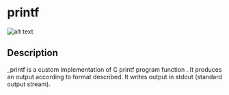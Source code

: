 # printf
![alt text](https://s3.amazonaws.com/intranet-projects-files/holbertonschool-low_level_programming/228/printf.png)

## Description
_printf is a custom implementation of C printf program function . It produces an output according to format described. It writes output in stdout (standard output stream).

